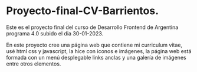 # Proyecto-final-CV-Barrientos.
Este es el proyecto final del curso de Desarrollo Frontend de Argentina programa 4.0 subido el dia 30-01-2023.

En este proyecto cree una página web que contiene mi curriculum vitae, usé html css y javascript, la hice con iconos e imágenes, la página web está formada con un menú desplegable links anclas y una galería de imágenes entre otros elementos.
